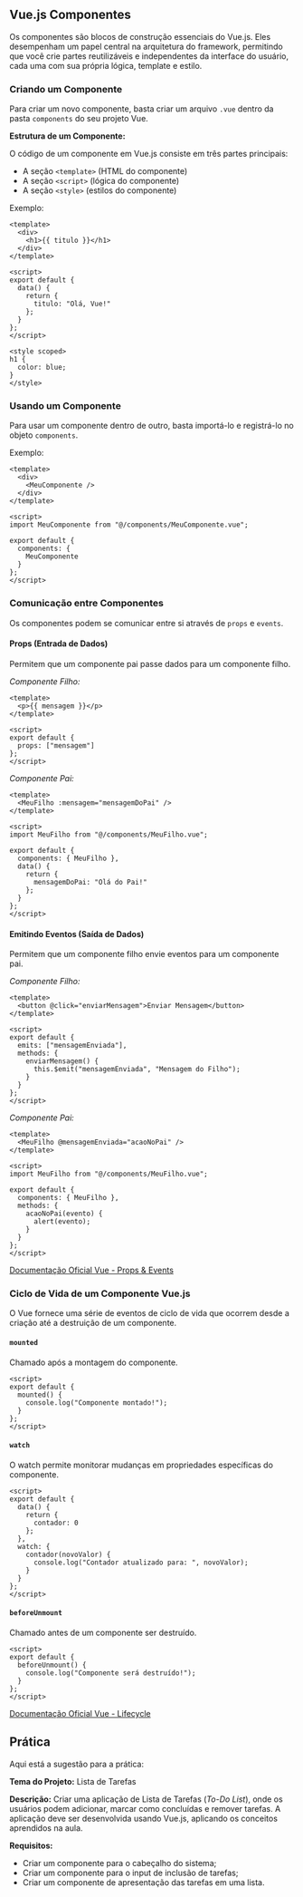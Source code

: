 ## Vue.js Componentes

Os componentes são blocos de construção essenciais do Vue.js. Eles desempenham um papel central na arquitetura do framework, permitindo que você crie partes reutilizáveis e independentes da interface do usuário, cada uma com sua própria lógica, template e estilo.

### Criando um Componente

Para criar um novo componente, basta criar um arquivo `.vue` dentro da pasta `components` do seu projeto Vue.

**Estrutura de um Componente:**

O código de um componente em Vue.js consiste em três partes principais:

- A seção `<template>` (HTML do componente)
- A seção `<script>` (lógica do componente)
- A seção `<style>` (estilos do componente)

Exemplo:

```vue
<template>
  <div>
    <h1>{{ titulo }}</h1>
  </div>
</template>

<script>
export default {
  data() {
    return {
      titulo: "Olá, Vue!"
    };
  }
};
</script>

<style scoped>
h1 {
  color: blue;
}
</style>
```

### Usando um Componente

Para usar um componente dentro de outro, basta importá-lo e registrá-lo no objeto `components`.

Exemplo:

```vue
<template>
  <div>
    <MeuComponente />
  </div>
</template>

<script>
import MeuComponente from "@/components/MeuComponente.vue";

export default {
  components: {
    MeuComponente
  }
};
</script>
```

### Comunicação entre Componentes

Os componentes podem se comunicar entre si através de `props` e `events`.

#### Props (Entrada de Dados)

Permitem que um componente pai passe dados para um componente filho.

_Componente Filho:_

```vue
<template>
  <p>{{ mensagem }}</p>
</template>

<script>
export default {
  props: ["mensagem"]
};
</script>
```

_Componente Pai:_

```vue
<template>
  <MeuFilho :mensagem="mensagemDoPai" />
</template>

<script>
import MeuFilho from "@/components/MeuFilho.vue";

export default {
  components: { MeuFilho },
  data() {
    return {
      mensagemDoPai: "Olá do Pai!"
    };
  }
};
</script>
```

#### Emitindo Eventos (Saída de Dados)

Permitem que um componente filho envie eventos para um componente pai.

_Componente Filho:_

```vue
<template>
  <button @click="enviarMensagem">Enviar Mensagem</button>
</template>

<script>
export default {
  emits: ["mensagemEnviada"],
  methods: {
    enviarMensagem() {
      this.$emit("mensagemEnviada", "Mensagem do Filho");
    }
  }
};
</script>
```

_Componente Pai:_

```vue
<template>
  <MeuFilho @mensagemEnviada="acaoNoPai" />
</template>

<script>
import MeuFilho from "@/components/MeuFilho.vue";

export default {
  components: { MeuFilho },
  methods: {
    acaoNoPai(evento) {
      alert(evento);
    }
  }
};
</script>
```

[Documentação Oficial Vue - Props & Events](https://vuejs.org/guide/components/props.html)

### Ciclo de Vida de um Componente Vue.js

O Vue fornece uma série de eventos de ciclo de vida que ocorrem desde a criação até a destruição de um componente.

#### `mounted`

Chamado após a montagem do componente.

```vue
<script>
export default {
  mounted() {
    console.log("Componente montado!");
  }
};
</script>
```

#### `watch`

O watch permite monitorar mudanças em propriedades específicas do componente.

```vue
<script>
export default {
  data() {
    return {
      contador: 0
    };
  },
  watch: {
    contador(novoValor) {
      console.log("Contador atualizado para: ", novoValor);
    }
  }
};
</script>
```

#### `beforeUnmount`

Chamado antes de um componente ser destruído.

```vue
<script>
export default {
  beforeUnmount() {
    console.log("Componente será destruído!");
  }
};
</script>
```

[Documentação Oficial Vue - Lifecycle](https://vuejs.org/guide/essentials/lifecycle.html)

## Prática

Aqui está a sugestão para a prática:

**Tema do Projeto:** Lista de Tarefas

**Descrição:** Criar uma aplicação de Lista de Tarefas (*To-Do List*), onde os usuários podem adicionar, marcar como concluídas e remover tarefas. A aplicação deve ser desenvolvida usando Vue.js, aplicando os conceitos aprendidos na aula.

**Requisitos:**

- Criar um componente para o cabeçalho do sistema;
- Criar um componente para o input de inclusão de tarefas;
- Criar um componente de apresentação das tarefas em uma lista.

